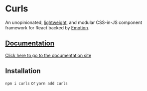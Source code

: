 # Curls

An unopinionated, [lightweight](https://bundlephobia.com/result?p=curls), and
modular CSS-in-JS component framework for React backed
by [Emotion](https://github.com/emotion-js/emotion).

## [Documentation](https://curls.jaredlunde.com)
[Click here to go to the documentation site](https://curls.jaredlunde.com)

## Installation
`npm i curls` or `yarn add curls`

